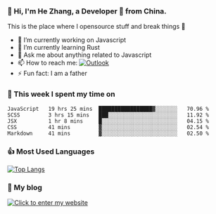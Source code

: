 ### 👋 Hi, I'm He Zhang, a Developer 🚀 from China.

This is the place where I opensource stuff and break things :rofl:

- 🔭  I’m currently working on Javascript
- 🌱  I’m currently learning Rust
- 💬  Ask me about anything related to Javascript
- 📫  How to reach me: [![Outlook](https://img.shields.io/badge/-Outlook-0078D4?style=flat&logo=Microsoft-Outlook&logoColor=white)](mailto:zhanghecool@outlook.com)
- ⚡  Fun fact: I am a father

### 💪 This week I spent my time on 
<!--START_SECTION:waka-->
```text
JavaScript   19 hrs 25 mins  █████████████████▓░░░░░░░   70.96 % 
SCSS         3 hrs 15 mins   ███░░░░░░░░░░░░░░░░░░░░░░   11.92 % 
JSX          1 hr 8 mins     █░░░░░░░░░░░░░░░░░░░░░░░░   04.15 % 
CSS          41 mins         ▓░░░░░░░░░░░░░░░░░░░░░░░░   02.54 % 
Markdown     41 mins         ▓░░░░░░░░░░░░░░░░░░░░░░░░   02.50 % 
```
<!--END_SECTION:waka-->

### 👍 Most Used Languages
[![Top Langs](https://github-readme-stats.vercel.app/api/top-langs/?username=zhanghecool&layout=compact)](https://zhanghe.cool)

### 🌈 My blog 
[![Click to enter my website](https://cdn.jsdelivr.net/gh/zhanghecool/assets/images/gif/zhanghecools.gif)](https://zhanghe.cool)
